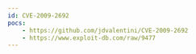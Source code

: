 ```yaml
---
id: CVE-2009-2692
pocs:
    - https://github.com/jdvalentini/CVE-2009-2692
    - https://www.exploit-db.com/raw/9477
---
```

